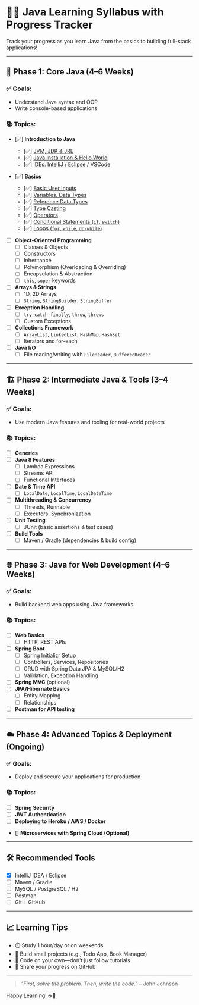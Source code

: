# 🧑‍💻 Java Learning Syllabus with Progress Tracker

Track your progress as you learn Java from the basics to building full-stack applications!

---

## 📘 Phase 1: Core Java (4–6 Weeks)

### ✅ Goals:
- Understand Java syntax and OOP
- Write console-based applications

### 📚 Topics:
- [✅] **Introduction to Java**
    - [✅] [JVM, JDK & JRE ](./jvm-jdk-jre.md)
    - [✅] [Java Installation & Hello World](./installation.md)
    - [✅] [IDEs: IntelliJ / Eclipse / VSCode](./ide.md)

- [✅] **Basics**
    - [✅] [Basic User Inputs ](./userinputscanner.md)
    - [✅] [Variables, Data Types](./variables_and_datatypes.md)
    - [✅] [Reference Data Types](./reference_data_types.md)
    - [✅] [Type Casting](./type_casting.md)
    - [✅] [Operators](./operators.md) 
    - [✅] [Conditional Statements (`if`, `switch`)](./conditionals.md)
    - [✅] [Loops (`for`, `while`, `do-while`)](./loops.md)

- [ ] **Object-Oriented Programming**
    - [ ] Classes & Objects
    - [ ] Constructors
    - [ ] Inheritance
    - [ ] Polymorphism (Overloading & Overriding)
    - [ ] Encapsulation & Abstraction
    - [ ] `this`, `super` keywords

- [ ] **Arrays & Strings**
    - [ ] 1D, 2D Arrays
    - [ ] `String`, `StringBuilder`, `StringBuffer`

- [ ] **Exception Handling**
    - [ ] `try-catch-finally`, `throw`, `throws`
    - [ ] Custom Exceptions

- [ ] **Collections Framework**
    - [ ] `ArrayList`, `LinkedList`, `HashMap`, `HashSet`
    - [ ] Iterators and for-each

- [ ] **Java I/O**
    - [ ] File reading/writing with `FileReader`, `BufferedReader`

---

## 🏗️ Phase 2: Intermediate Java & Tools (3–4 Weeks)

### ✅ Goals:
- Use modern Java features and tooling for real-world projects

### 📚 Topics:
- [ ] **Generics**
- [ ] **Java 8 Features**
    - [ ] Lambda Expressions
    - [ ] Streams API
    - [ ] Functional Interfaces

- [ ] **Date & Time API**
    - [ ] `LocalDate`, `LocalTime`, `LocalDateTime`

- [ ] **Multithreading & Concurrency**
    - [ ] Threads, Runnable
    - [ ] Executors, Synchronization

- [ ] **Unit Testing**
    - [ ] JUnit (basic assertions & test cases)

- [ ] **Build Tools**
    - [ ] Maven / Gradle (dependencies & build config)

---

## 🌐 Phase 3: Java for Web Development (4–6 Weeks)

### ✅ Goals:
- Build backend web apps using Java frameworks

### 📚 Topics:
- [ ] **Web Basics**
    - [ ] HTTP, REST APIs

- [ ] **Spring Boot**
    - [ ] Spring Initializr Setup
    - [ ] Controllers, Services, Repositories
    - [ ] CRUD with Spring Data JPA & MySQL/H2
    - [ ] Validation, Exception Handling

- [ ] **Spring MVC** (optional)
- [ ] **JPA/Hibernate Basics**
    - [ ] Entity Mapping
    - [ ] Relationships

- [ ] **Postman for API testing**

---

## ☁️ Phase 4: Advanced Topics & Deployment (Ongoing)

### ✅ Goals:
- Deploy and secure your applications for production

### 📚 Topics:
- [ ] **Spring Security**
- [ ] **JWT Authentication**
- [ ] **Deploying to Heroku / AWS / Docker**
- [] **Microservices with Spring Cloud (Optional)**

---

## 🛠️ Recommended Tools
- [x] IntelliJ IDEA / Eclipse
- [ ] Maven / Gradle
- [ ] MySQL / PostgreSQL / H2
- [ ] Postman
- [ ] Git + GitHub

---

## 📈 Learning Tips
- ⏱️ Study 1 hour/day or on weekends
- 🧪 Build small projects (e.g., Todo App, Book Manager)
- 🧠 Code on your own—don't just follow tutorials
- 🚀 Share your progress on GitHub

---

> _"First, solve the problem. Then, write the code."_ – John Johnson

Happy Learning! ☕🚀
